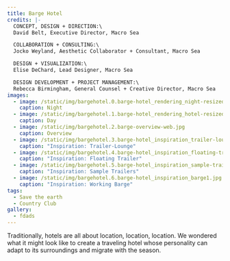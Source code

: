 ```yaml
---
title: Barge Hotel
credits: |-
  CONCEPT, DESIGN + DIRECTION:\
  David Belt, Executive Director, Macro Sea

  COLLABORATION + CONSULTING:\
  Jocko Weyland, Aesthetic Collaborator + Consultant, Macro Sea

  DESIGN + VISUALIZATION:\
  Elise DeChard, Lead Designer, Macro Sea

  DESIGN DEVELOPMENT + PROJECT MANAGEMENT:\
  Rebecca Birmingham, General Counsel + Creative Director, Macro Sea
images:
  - image: /static/img/bargehotel.0.barge-hotel_rendering_night-resized-for-web.jpg
    caption: Night
  - image: /static/img/bargehotel.1.barge-hotel_rendering_hotel-resized-for-web2.jpg
    caption: Day
  - image: /static/img/bargehotel.2.barge-overview-web.jpg
    caption: Overview
  - image: /static/img/bargehotel.3.barge-hotel_inspiration_trailer-lounge-resized1.jpg
    caption: "Inspiration: Trailer-Lounge"
  - image: /static/img/bargehotel.4.barge-hotel_inspiration_floating-trailer_resized-for-web31.jpg
    caption: "Inspiration: Floating Trailer"
  - image: /static/img/bargehotel.5.barge-hotel_inspiration_sample-trailers11.jpg
    caption: "Inspiration: Sample Trailers"
  - image: /static/img/bargehotel.6.barge-hotel_inspiration_barge1.jpg
    caption: "Inspiration: Working Barge"
tags:
  - Save the earth
  - Country Club
gallery:
  - fdads
---
```

Traditionally, hotels are all about location, location, location. We wondered what it might look like to create a traveling hotel whose personality can adapt to its surroundings and migrate with the season.
